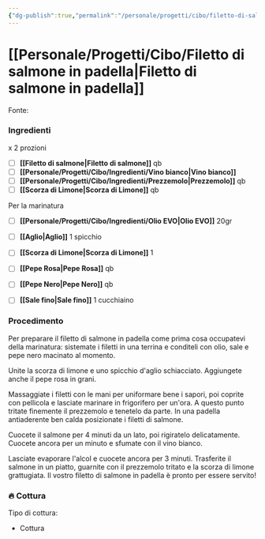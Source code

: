 ```yaml
---
{"dg-publish":true,"permalink":"/personale/progetti/cibo/filetto-di-salmone-in-padella/"}
---
```


# [[Personale/Progetti/Cibo/Filetto di salmone in padella\|Filetto di salmone in padella]]

Fonte: 


### Ingredienti

x 2 prozioni

- [ ] **[[Filetto di salmone\|Filetto di salmone]]** qb
- [ ] **[[Personale/Progetti/Cibo/Ingredienti/Vino bianco\|Vino bianco]]**
- [ ] **[[Personale/Progetti/Cibo/Ingredienti/Prezzemolo\|Prezzemolo]]** qb
- [ ] **[[Scorza di Limone\|Scorza di Limone]]** qb

Per la marinatura
- [ ] **[[Personale/Progetti/Cibo/Ingredienti/Olio EVO\|Olio EVO]]** 20gr
- [ ] **[[Aglio\|Aglio]]** 1 spicchio
- [ ] **[[Scorza di Limone\|Scorza di Limone]]** 1
- [ ] **[[Pepe Rosa\|Pepe Rosa]]** qb
- [ ] **[[Pepe Nero\|Pepe Nero]]** qb
- [ ] **[[Sale fino\|Sale fino]]** 1 cucchiaino


### Procedimento

Per preparare il filetto di salmone in padella come prima cosa occupatevi della marinatura: sistemate i filetti in una terrina e conditeli con olio, sale e pepe nero macinato al momento.

Unite la scorza di limone e uno spicchio d'aglio schiacciato. Aggiungete anche il pepe rosa in grani.

Massaggiate i filetti con le mani per uniformare bene i sapori, poi coprite con pellicola e lasciate marinare in frigorifero per un'ora. A questo punto tritate finemente il prezzemolo e tenetelo da parte. In una padella antiaderente ben calda posizionate i filetti di salmone.

Cuocete il salmone per 4 minuti da un lato, poi rigiratelo delicatamente. Cuocete ancora per un minuto e sfumate con il vino bianco.

Lasciate evaporare l'alcol e cuocete ancora per 3 minuti. Trasferite il salmone in un piatto, guarnite con il prezzemolo tritato e la scorza di limone grattugiata. Il vostro filetto di salmone in padella è pronto per essere servito!

### 🔥 Cottura

Tipo di cottura:
- Cottura

